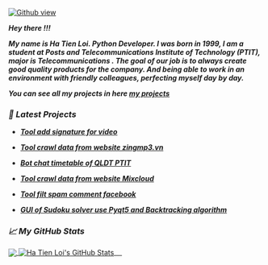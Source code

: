 [![Github view](https://komarev.com/ghpvc/?username=hatienl0i261299&color=lightgrey)](https://github.com/hatienl0i261299)

***Hey there !!!***

***My name is Ha Tien Loi. Python Developer.
I was born in 1999, I am a student at Posts and Telecommunications Institute of Technology (PTIT), major is Telecommunications . The goal of our job is to always create good quality products for the company. And being able to work in an environment with friendly colleagues, perfecting myself day by day.***

***You can see all my projects in here [my projects](https://hatienl0i2612.herokuapp.com/my_projects/)***

### ***📕 Latest Projects***

- ***[Tool add signature for video](https://hatienl0i2612.herokuapp.com/my_projects/dongdauvideo/)***

- ***[Tool crawl data from website zingmp3.vn](https://hatienl0i2612.herokuapp.com/my_projects/zingmp3)***

- ***[Bot chat timetable of QLDT PTIT](https://hatienl0i2612.herokuapp.com/my_projects/qldt_ptit)***

- ***[Tool crawl data from website Mixcloud](https://hatienl0i2612.herokuapp.com/my_projects/mixcloud)***

- ***[Tool filt spam comment facebook](https://hatienl0i2612.herokuapp.com/my_projects/filt_spam_fb)***

- ***[GUI of Sudoku solver use Pyqt5 and Backtracking algorithm](https://hatienl0i2612.herokuapp.com/my_projects/sudoku_solver)***

### ***&#x1f4c8; My GitHub Stats***

<a href="https://github.com/hatienl0i261299/hatienl0i261299">
  <img align="center" src="https://github-readme-stats.vercel.app/api/top-langs/?username=hatienl0i261299&hide=css&title_color=ffffff&text_color=c9cacc&icon_color=2bbc8a&bg_color=1d1f21&theme=buefy" />
</a>
<a href="https://github.com/hatienl0i261299/hatienl0i261299">
  <img align="center" src="https://github-readme-stats.vercel.app/api?username=hatienl0i261299&show_icons=true&line_height=27&count_private=true&title_color=ffffff&text_color=c9cacc&icon_color=2bbc8a&bg_color=1d1f21&theme=buefy" alt="Ha Tien Loi's GitHub Stats" />
</a>

<a href="https://github.com/hatienl0i261299/zingmp3">
  <img align="center" src="https://github-readme-stats.vercel.app/api/pin/?username=hatienl0i261299&repo=zingmp3&&title_color=ffffff&text_color=c9cacc&bg_color=1d1f21&theme=buefy" alt="" />
</a>
<a href="https://github.com/hatienl0i261299/cmdown">
  <img align="center" src="https://github-readme-stats.vercel.app/api/pin/?username=hatienl0i261299&repo=cmdown&&title_color=ffffff&text_color=c9cacc&bg_color=1d1f21&theme=buefy" alt="" />
</a>

<a href="https://github.com/hatienl0i261299/DongDauVideo">
  <img align="center" src="https://github-readme-stats.vercel.app/api/pin/?username=hatienl0i261299&repo=DongDauVideo&&title_color=ffffff&text_color=c9cacc&bg_color=1d1f21&theme=buefy" alt="" />
</a>
<a href="https://github.com/hatienl0i261299/Solve_Sudoku">
  <img align="center" src="https://github-readme-stats.vercel.app/api/pin/?username=hatienl0i261299&repo=Solve_Sudoku&&title_color=ffffff&text_color=c9cacc&bg_color=1d1f21&theme=buefy" alt="" />
</a>
